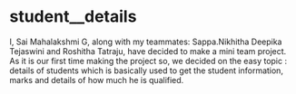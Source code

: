 # student__details
I, Sai Mahalakshmi G, along with my teammates: Sappa.Nikhitha Deepika Tejaswini and Roshitha Tatraju, have decided to make a mini team project. As it is our first time making the project so, we decided on the easy topic : details of students which is basically used to get the student information, marks and details of how much he is qualified.
